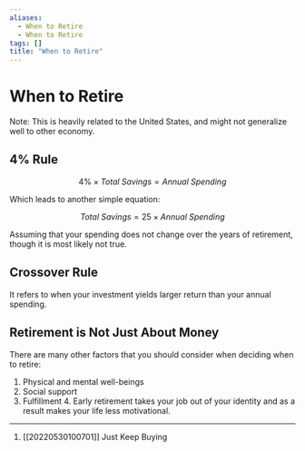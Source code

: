 ```yaml
---
aliases:
  - When to Retire
  - When to Retire
tags: []
title: "When to Retire"
---
```


# When to Retire

Note: This is heavily related to the United States, and might not generalize well to other economy.

## 4% Rule

$$
4\% \times \textit{Total Savings} = \textit{Annual Spending}
$$

Which leads to another simple equation:

$$
\textit{Total Savings} = 25 \times \textit{Annual Spending}
$$

Assuming that your spending does not change over the years of retirement, though it is most likely not true.

## Crossover Rule

It refers to when your investment yields larger return than your annual spending.

## Retirement is Not Just About Money

There are many other factors that you should consider when deciding when to retire:
1. Physical and mental well-beings
2. Social support
3. Fulfillment
    4. Early retirement takes your job out of your identity and as a result makes your life less motivational.

***
1. [[20220530100701]] Just Keep Buying

